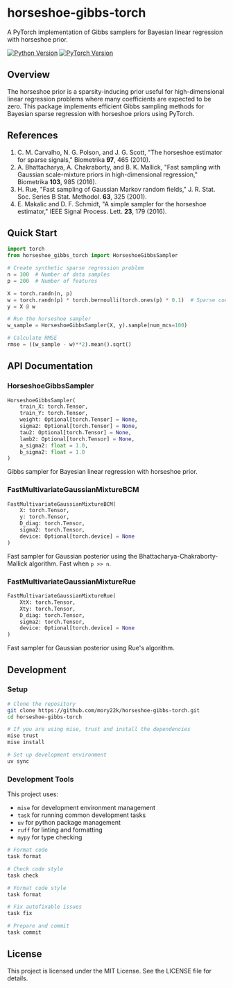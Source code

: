 # horseshoe-gibbs-torch

A PyTorch implementation of Gibbs samplers for Bayesian linear regression with horseshoe prior.

[![Python Version](https://img.shields.io/badge/python-3.13-blue.svg)](https://www.python.org/downloads/release/python-3130/)
[![PyTorch Version](https://img.shields.io/badge/torch-2.7.0%2B-orange)](https://pytorch.org/)

## Overview

The horseshoe prior is a sparsity-inducing prior useful for high-dimensional linear regression problems where many coefficients are expected to be zero. This package implements efficient Gibbs sampling methods for Bayesian sparse regression with horseshoe priors using PyTorch.

## References

1. C. M. Carvalho, N. G. Polson, and J. G. Scott, "The horseshoe estimator for sparse signals," Biometrika **97**, 465 (2010).
2. A. Bhattacharya, A. Chakraborty, and B. K. Mallick, "Fast sampling with Gaussian scale-mixture priors in high-dimensional regression," Biometrika **103**, 985 (2016).
3. H. Rue, "Fast sampling of Gaussian Markov random fields," J. R. Stat. Soc. Series B Stat. Methodol. **63**, 325 (2001).
4. E. Makalic and D. F. Schmidt, "A simple sampler for the horseshoe estimator," IEEE Signal Process. Lett. **23**, 179 (2016).

## Quick Start

```python
import torch
from horseshoe_gibbs_torch import HorseshoeGibbsSampler

# Create synthetic sparse regression problem
n = 300  # Number of data samples
p = 200  # Number of features

X = torch.randn(n, p)
w = torch.randn(p) * torch.bernoulli(torch.ones(p) * 0.1)  # Sparse coefficients
y = X @ w

# Run the horseshoe sampler
w_sample = HorseshoeGibbsSampler(X, y).sample(num_mcs=100)

# Calculate RMSE
rmse = ((w_sample - w)**2).mean().sqrt()
```

## API Documentation

### HorseshoeGibbsSampler

```python
HorseshoeGibbsSampler(
    train_X: torch.Tensor,
    train_Y: torch.Tensor,
    weight: Optional[torch.Tensor] = None,
    sigma2: Optional[torch.Tensor] = None,
    tau2: Optional[torch.Tensor] = None,
    lamb2: Optional[torch.Tensor] = None,
    a_sigma2: float = 1.0,
    b_sigma2: float = 1.0
)
```

Gibbs sampler for Bayesian linear regression with horseshoe prior.

### FastMultivariateGaussianMixtureBCM

```python
FastMultivariateGaussianMixtureBCM(
    X: torch.Tensor,
    y: torch.Tensor,
    D_diag: torch.Tensor,
    sigma2: torch.Tensor,
    device: Optional[torch.device] = None
)
```

Fast sampler for Gaussian posterior using the Bhattacharya-Chakraborty-Mallick algorithm. Fast when `p >> n`.

### FastMultivariateGaussianMixtureRue

```python
FastMultivariateGaussianMixtureRue(
    XtX: torch.Tensor,
    Xty: torch.Tensor,
    D_diag: torch.Tensor,
    sigma2: torch.Tensor,
    device: Optional[torch.device] = None
)
```

Fast sampler for Gaussian posterior using Rue's algorithm.

## Development

### Setup

```bash
# Clone the repository
git clone https://github.com/mory22k/horseshoe-gibbs-torch.git
cd horseshoe-gibbs-torch

# If you are using mise, trust and install the dependencies
mise trust
mise install

# Set up development environment
uv sync
```

### Development Tools

This project uses:
- `mise` for development environment management
- `task` for running common development tasks
- `uv` for python package management
- `ruff` for linting and formatting
- `mypy` for type checking

```bash
# Format code
task format

# Check code style
task check

# Format code style
task format

# Fix autofixable issues
task fix

# Prepare and commit
task commit
```

## License

This project is licensed under the MIT License. See the LICENSE file for details.
